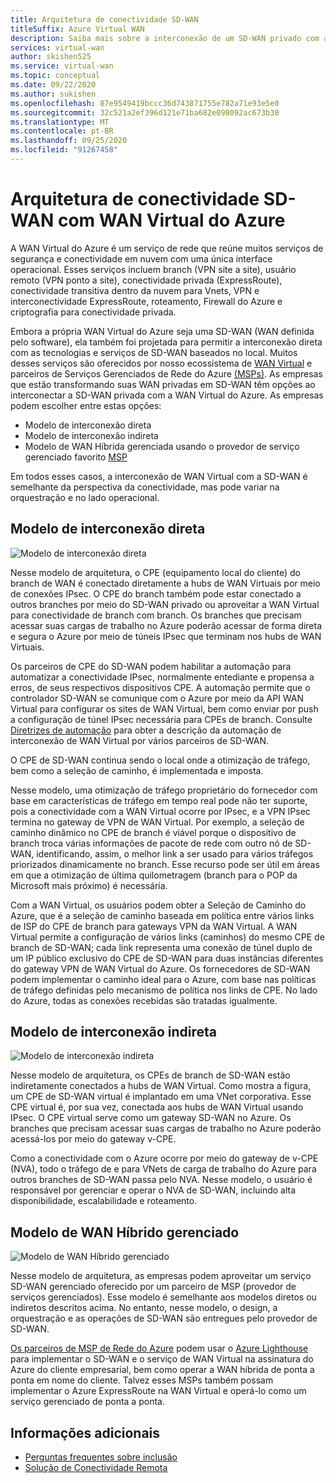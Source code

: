 ```yaml
---
title: Arquitetura de conectividade SD-WAN
titleSuffix: Azure Virtual WAN
description: Saiba mais sobre a interconexão de um SD-WAN privado com a WAN Virtual do Azure
services: virtual-wan
author: skishen525
ms.service: virtual-wan
ms.topic: conceptual
ms.date: 09/22/2020
ms.author: sukishen
ms.openlocfilehash: 87e9549419bccc36d743871755e782a71e93e5e0
ms.sourcegitcommit: 32c521a2ef396d121e71ba682e098092ac673b30
ms.translationtype: MT
ms.contentlocale: pt-BR
ms.lasthandoff: 09/25/2020
ms.locfileid: "91267458"
---
```

# <a name="sd-wan-connectivity-architecture-with-azure-virtual-wan"></a>Arquitetura de conectividade SD-WAN com WAN Virtual do Azure

A WAN Virtual do Azure é um serviço de rede que reúne muitos serviços de segurança e conectividade em nuvem com uma única interface operacional. Esses serviços incluem branch (VPN site a site), usuário remoto (VPN ponto a site), conectividade privada (ExpressRoute), conectividade transitiva dentro da nuvem para Vnets, VPN e interconectividade ExpressRoute, roteamento, Firewall do Azure e criptografia para conectividade privada.

Embora a própria WAN Virtual do Azure seja uma SD-WAN (WAN definida pelo software), ela também foi projetada para permitir a interconexão direta com as tecnologias e serviços de SD-WAN baseados no local. Muitos desses serviços são oferecidos por nosso ecossistema de [WAN Virtual](virtual-wan-locations-partners.md) e parceiros de Serviços Gerenciados de Rede do Azure [(MSPs)](../networking/networking-partners-msp.md). As empresas que estão transformando suas WAN privadas em SD-WAN têm opções ao interconectar a SD-WAN privada com a WAN Virtual do Azure. As empresas podem escolher entre estas opções:

* Modelo de interconexão direta
* Modelo de interconexão indireta
* Modelo de WAN Híbrida gerenciada usando o provedor de serviço gerenciado favorito [MSP](../networking/networking-partners-msp.md)

Em todos esses casos, a interconexão de WAN Virtual com a SD-WAN é semelhante da perspectiva da conectividade, mas pode variar na orquestração e no lado operacional.

## <a name="direct-interconnect-model"></a><a name="direct"></a>Modelo de interconexão direta

![Modelo de interconexão direta](./media/sd-wan-connectivity-architecture/direct.png)

Nesse modelo de arquitetura, o CPE (equipamento local do cliente) do branch de WAN é conectado diretamente a hubs de WAN Virtuais por meio de conexões IPsec. O CPE do branch também pode estar conectado a outros branches por meio do SD-WAN privado ou aproveitar a WAN Virtual para conectividade de branch com branch. Os branches que precisam acessar suas cargas de trabalho no Azure poderão acessar de forma direta e segura o Azure por meio de túneis IPsec que terminam nos hubs de WAN Virtuais.

Os parceiros de CPE do SD-WAN podem habilitar a automação para automatizar a conectividade IPsec, normalmente entediante e propensa a erros, de seus respectivos dispositivos CPE. A automação permite que o controlador SD-WAN se comunique com o Azure por meio da API WAN Virtual para configurar os sites de WAN Virtual, bem como enviar por push a configuração de túnel IPsec necessária para CPEs de branch. Consulte [Diretrizes de automação](virtual-wan-configure-automation-providers.md) para obter a descrição da automação de interconexão de WAN Virtual por vários parceiros de SD-WAN.

O CPE de SD-WAN continua sendo o local onde a otimização de tráfego, bem como a seleção de caminho, é implementada e imposta. 

Nesse modelo, uma otimização de tráfego proprietário do fornecedor com base em características de tráfego em tempo real pode não ter suporte, pois a conectividade com a WAN Virtual ocorre por IPsec, e a VPN IPsec termina no gateway de VPN de WAN Virtual. Por exemplo, a seleção de caminho dinâmico no CPE de branch é viável porque o dispositivo de branch troca várias informações de pacote de rede com outro nó de SD-WAN, identificando, assim, o melhor link a ser usado para vários tráfegos priorizados dinamicamente no branch. Esse recurso pode ser útil em áreas em que a otimização de última quilometragem (branch para o POP da Microsoft mais próximo) é necessária.

Com a WAN Virtual, os usuários podem obter a Seleção de Caminho do Azure, que é a seleção de caminho baseada em política entre vários links de ISP do CPE de branch para gateways VPN da WAN Virtual. A WAN Virtual permite a configuração de vários links (caminhos) do mesmo CPE de branch de SD-WAN; cada link representa uma conexão de túnel duplo de um IP público exclusivo do CPE de SD-WAN para duas instâncias diferentes do gateway VPN de WAN Virtual do Azure. Os fornecedores de SD-WAN podem implementar o caminho ideal para o Azure, com base nas políticas de tráfego definidas pelo mecanismo de política nos links de CPE. No lado do Azure, todas as conexões recebidas são tratadas igualmente.

## <a name="indirect-interconnect-model"></a><a name="indirect"></a>Modelo de interconexão indireta

![Modelo de interconexão indireta](./media/sd-wan-connectivity-architecture/indirect.png)

Nesse modelo de arquitetura, os CPEs de branch de SD-WAN estão indiretamente conectados a hubs de WAN Virtual. Como mostra a figura, um CPE de SD-WAN virtual é implantado em uma VNet corporativa. Esse CPE virtual é, por sua vez, conectada aos hubs de WAN Virtual usando IPsec. O CPE virtual serve como um gateway SD-WAN no Azure. Os branches que precisam acessar suas cargas de trabalho no Azure poderão acessá-los por meio do gateway v-CPE.

Como a conectividade com o Azure ocorre por meio do gateway de v-CPE (NVA), todo o tráfego de e para VNets de carga de trabalho do Azure para outros branches de SD-WAN passa pelo NVA. Nesse modelo, o usuário é responsável por gerenciar e operar o NVA de SD-WAN, incluindo alta disponibilidade, escalabilidade e roteamento.
  
## <a name="managed-hybrid-wan-model"></a><a name="hybrid"></a>Modelo de WAN Híbrido gerenciado

![Modelo de WAN Híbrido gerenciado](./media/sd-wan-connectivity-architecture/hybrid.png)

Nesse modelo de arquitetura, as empresas podem aproveitar um serviço SD-WAN gerenciado oferecido por um parceiro de MSP (provedor de serviços gerenciados). Esse modelo é semelhante aos modelos diretos ou indiretos descritos acima. No entanto, nesse modelo, o design, a orquestração e as operações de SD-WAN são entregues pelo provedor de SD-WAN.

[Os parceiros de MSP de Rede do Azure](../networking/networking-partners-msp.md) podem usar o [Azure Lighthouse](https://azure.microsoft.com/services/azure-lighthouse/) para implementar o SD-WAN e o serviço de WAN Virtual na assinatura do Azure do cliente empresarial, bem como operar a WAN híbrida de ponta a ponta em nome do cliente. Talvez esses MSPs também possam implementar o Azure ExpressRoute na WAN Virtual e operá-lo como um serviço gerenciado de ponta a ponta.

## <a name="additional-information"></a>Informações adicionais

* [Perguntas frequentes sobre inclusão](virtual-wan-faq.md)
* [Solução de Conectividade Remota](work-remotely-support.md)
